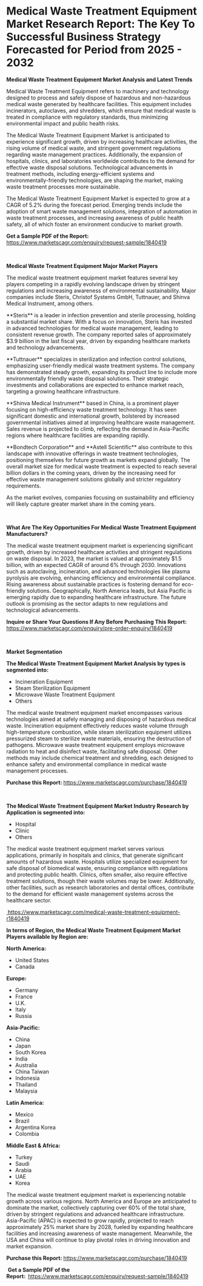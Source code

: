 <p><h1>Medical Waste Treatment Equipment Market Research Report: The Key To Successful Business Strategy Forecasted for Period from 2025 - 2032</h1></p><p><strong>Medical Waste Treatment Equipment Market Analysis and Latest Trends</strong></p>
<p><p>Medical Waste Treatment Equipment refers to machinery and technology designed to process and safely dispose of hazardous and non-hazardous medical waste generated by healthcare facilities. This equipment includes incinerators, autoclaves, and shredders, which ensure that medical waste is treated in compliance with regulatory standards, thus minimizing environmental impact and public health risks.</p><p>The Medical Waste Treatment Equipment Market is anticipated to experience significant growth, driven by increasing healthcare activities, the rising volume of medical waste, and stringent government regulations regarding waste management practices. Additionally, the expansion of hospitals, clinics, and laboratories worldwide contributes to the demand for effective waste disposal solutions. Technological advancements in treatment methods, including energy-efficient systems and environmentally-friendly technologies, are shaping the market, making waste treatment processes more sustainable.</p><p>The Medical Waste Treatment Equipment Market is expected to grow at a CAGR of 5.2% during the forecast period. Emerging trends include the adoption of smart waste management solutions, integration of automation in waste treatment processes, and increasing awareness of public health safety, all of which foster an environment conducive to market growth.</p></p>
<p><strong>Get a Sample PDF of the Report:&nbsp;</strong> <a href="https://www.marketscagr.com/enquiry/request-sample/1840419?utm_campaign=2660&utm_medium=2&utm_source=Github&utm_content=ia&utm_term=16042025&utm_id=medical-waste-treatment-equipment">https://www.marketscagr.com/enquiry/request-sample/1840419</a></p>
<p>&nbsp;</p>
<p><strong>Medical Waste Treatment Equipment Major Market Players</strong></p>
<p><p>The medical waste treatment equipment market features several key players competing in a rapidly evolving landscape driven by stringent regulations and increasing awareness of environmental sustainability. Major companies include Steris, Christof Systems GmbH, Tuttnauer, and Shinva Medical Instrument, among others.</p><p>**Steris** is a leader in infection prevention and sterile processing, holding a substantial market share. With a focus on innovation, Steris has invested in advanced technologies for medical waste management, leading to consistent revenue growth. The company reported sales of approximately $3.9 billion in the last fiscal year, driven by expanding healthcare markets and technology advancements.</p><p>**Tuttnauer** specializes in sterilization and infection control solutions, emphasizing user-friendly medical waste treatment systems. The company has demonstrated steady growth, expanding its product line to include more environmentally friendly waste disposal solutions. Their strategic investments and collaborations are expected to enhance market reach, targeting a growing healthcare infrastructure.</p><p>**Shinva Medical Instrument** based in China, is a prominent player focusing on high-efficiency waste treatment technology. It has seen significant domestic and international growth, bolstered by increased governmental initiatives aimed at improving healthcare waste management. Sales revenue is projected to climb, reflecting the demand in Asia-Pacific regions where healthcare facilities are expanding rapidly.</p><p>**Bondtech Corporation** and **Astell Scientific** also contribute to this landscape with innovative offerings in waste treatment technologies, positioning themselves for future growth as markets expand globally. The overall market size for medical waste treatment is expected to reach several billion dollars in the coming years, driven by the increasing need for effective waste management solutions globally and stricter regulatory requirements. </p><p>As the market evolves, companies focusing on sustainability and efficiency will likely capture greater market share in the coming years.</p></p>
<p>&nbsp;</p>
<p><strong>What Are The Key Opportunities For Medical Waste Treatment Equipment Manufacturers?</strong></p>
<p><p>The medical waste treatment equipment market is experiencing significant growth, driven by increased healthcare activities and stringent regulations on waste disposal. In 2023, the market is valued at approximately $1.5 billion, with an expected CAGR of around 6% through 2030. Innovations such as autoclaving, incineration, and advanced technologies like plasma pyrolysis are evolving, enhancing efficiency and environmental compliance. Rising awareness about sustainable practices is fostering demand for eco-friendly solutions. Geographically, North America leads, but Asia Pacific is emerging rapidly due to expanding healthcare infrastructure. The future outlook is promising as the sector adapts to new regulations and technological advancements.</p></p>
<p><strong>Inquire or Share Your Questions If Any Before Purchasing This Report:</strong> <a href="https://www.marketscagr.com/enquiry/pre-order-enquiry/1840419?utm_campaign=2660&utm_medium=2&utm_source=Github&utm_content=ia&utm_term=16042025&utm_id=medical-waste-treatment-equipment">https://www.marketscagr.com/enquiry/pre-order-enquiry/1840419</a></p>
<p>&nbsp;</p>
<p><strong>Market Segmentation</strong></p>
<p><strong>The Medical Waste Treatment Equipment Market Analysis by types is segmented into:</strong></p>
<p><ul><li>Incineration Equipment</li><li>Steam Sterilization Equipment</li><li>Microwave Waste Treatment Equipment</li><li>Others</li></ul></p>
<p><p>The medical waste treatment equipment market encompasses various technologies aimed at safely managing and disposing of hazardous medical waste. Incineration equipment effectively reduces waste volume through high-temperature combustion, while steam sterilization equipment utilizes pressurized steam to sterilize waste materials, ensuring the destruction of pathogens. Microwave waste treatment equipment employs microwave radiation to heat and disinfect waste, facilitating safe disposal. Other methods may include chemical treatment and shredding, each designed to enhance safety and environmental compliance in medical waste management processes.</p></p>
<p><strong>Purchase this Report:&nbsp;</strong><a href="https://www.marketscagr.com/purchase/1840419?utm_campaign=2660&utm_medium=2&utm_source=Github&utm_content=ia&utm_term=16042025&utm_id=medical-waste-treatment-equipment">https://www.marketscagr.com/purchase/1840419</a></p>
<p>&nbsp;</p>
<p><strong>The Medical Waste Treatment Equipment Market Industry Research by Application is segmented into:</strong></p>
<p><ul><li>Hospital</li><li>Clinic</li><li>Others</li></ul></p>
<p><p>The medical waste treatment equipment market serves various applications, primarily in hospitals and clinics, that generate significant amounts of hazardous waste. Hospitals utilize specialized equipment for safe disposal of biomedical waste, ensuring compliance with regulations and protecting public health. Clinics, often smaller, also require effective treatment solutions, though their waste volumes may be lower. Additionally, other facilities, such as research laboratories and dental offices, contribute to the demand for efficient waste management systems across the healthcare sector.</p></p>
<p><a href="https://www.marketscagr.com/medical-waste-treatment-equipment-r1840419?utm_campaign=2660&utm_medium=2&utm_source=Github&utm_content=ia&utm_term=16042025&utm_id=medical-waste-treatment-equipment">&nbsp;https://www.marketscagr.com/medical-waste-treatment-equipment-r1840419</a></p>
<p><strong>In terms of Region, the Medical Waste Treatment Equipment Market Players available by Region are:</strong></p>
<p>
    <p> <strong> North America: </strong>
        <ul>
            <li>United States</li>
            <li>Canada</li>
        </ul>
        </p> 
    <p> <strong> Europe: </strong>
        <ul>
            <li>Germany</li>
            <li>France</li>
            <li>U.K.</li>
            <li>Italy</li>
            <li>Russia</li>
        </ul>
        </p> 
    <p> <strong> Asia-Pacific: </strong>
        <ul>
            <li>China</li>
            <li>Japan</li>
            <li>South Korea</li>
            <li>India</li>
            <li>Australia</li>
            <li>China Taiwan</li>
            <li>Indonesia</li>
            <li>Thailand</li>
            <li>Malaysia</li>
        </ul>
        </p> 
    <p> <strong> Latin America: </strong>
        <ul>
            <li>Mexico</li>
            <li>Brazil</li>
            <li>Argentina Korea</li>
            <li>Colombia</li>
        </ul>
        </p> 
    <p> <strong> Middle East & Africa: </strong>
        <ul>
            <li>Turkey</li>
            <li>Saudi</li>
            <li>Arabia</li>
            <li>UAE</li>
            <li>Korea</li>
        </ul>
    </p>
    </p>
<p><p>The medical waste treatment equipment market is experiencing notable growth across various regions. North America and Europe are anticipated to dominate the market, collectively capturing over 60% of the total share, driven by stringent regulations and advanced healthcare infrastructure. Asia-Pacific (APAC) is expected to grow rapidly, projected to reach approximately 25% market share by 2028, fueled by expanding healthcare facilities and increasing awareness of waste management. Meanwhile, the USA and China will continue to play pivotal roles in driving innovation and market expansion.</p></p>
<p><strong>Purchase this Report: </strong><a href="https://www.marketscagr.com/purchase/1840419?utm_campaign=2660&utm_medium=2&utm_source=Github&utm_content=ia&utm_term=16042025&utm_id=medical-waste-treatment-equipment">https://www.marketscagr.com/purchase/1840419</a></p>
<p>&nbsp;<strong>Get a Sample PDF of the Report:&nbsp;&nbsp;</strong><a href="https://www.marketscagr.com/enquiry/request-sample/1840419?utm_campaign=2660&utm_medium=2&utm_source=Github&utm_content=ia&utm_term=16042025&utm_id=medical-waste-treatment-equipment">https://www.marketscagr.com/enquiry/request-sample/1840419</a></p>
<p><strong></strong></p>
<p><p></p><p></p><p></p></p>
